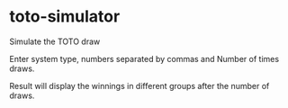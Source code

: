 # toto-simulator
Simulate the TOTO draw

Enter system type, numbers separated by commas and Number of times draws.

Result will display the winnings in different groups after the number of draws.
